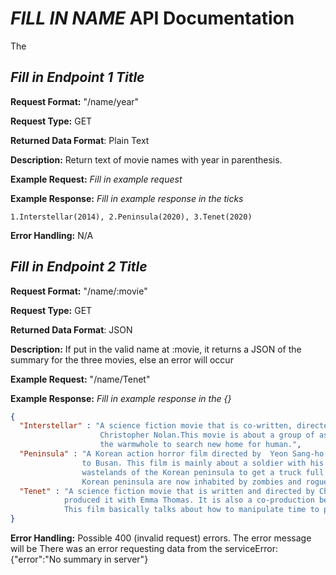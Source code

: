 # *FILL IN NAME* API Documentation
The

## *Fill in Endpoint 1 Title*
**Request Format:** "/name/year"

**Request Type:** GET

**Returned Data Format**: Plain Text

**Description:** Return text of movie names with year in parenthesis.


**Example Request:** *Fill in example request*

**Example Response:**
*Fill in example response in the ticks*

```
1.Interstellar(2014), 2.Peninsula(2020), 3.Tenet(2020)

```

**Error Handling:**
N/A

## *Fill in Endpoint 2 Title*
**Request Format:** "/name/:movie"

**Request Type:** GET

**Returned Data Format**: JSON

**Description:** If put in the valid name at :movie, it returns a JSON of the summary for the three
movies, else an error will occur

**Example Request:** "/name/Tenet"

**Example Response:**
*Fill in example response in the {}*

```json
{
  "Interstellar" : "A science fiction movie that is co-written, directed and produced by\
                    Christopher Nolan.This movie is about a group of astronaut travel through\
                    the warmwhole to search new home for human.",
  "Peninsula" : "A Korean action horror film directed by  Yeon Sang-ho. It is a sequal to Train\
                to Busan. This film is mainly about a soldier with his squad are going back to the\
                wastelands of the Korean peninsula to get a truck full of money. However, the\
                Korean peninsula are now inhabited by zombies and rogue militia.",
  "Tenet" : "A science fiction movie that is written and directed by Christopher Nolan and\
            produced it with Emma Thomas. It is also a co-production between the US and the UK.\
            This film basically talks about how to manipulate time to precent WWIII."
}
```

**Error Handling:**
Possible 400 (invalid request) errors.
The error message will be There was an error requesting data from the serviceError:
{"error":"No summary in server"}
